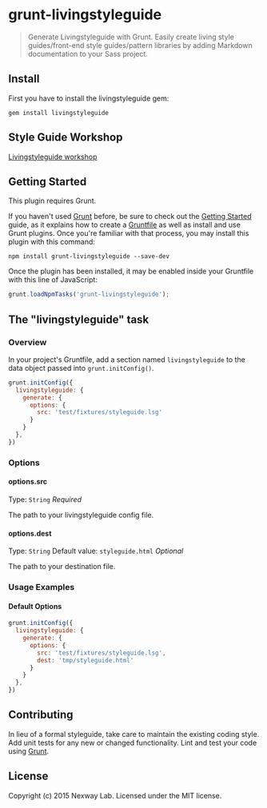 # grunt-livingstyleguide

> Generate Livingstyleguide with Grunt. 
Easily create living style guides/front-end style guides/pattern libraries by adding Markdown documentation to your Sass project.

## Install

First you have to install the livingstyleguide gem:

```shell
gem install livingstyleguide
```

## Style Guide Workshop 
[Livingstyleguide workshop](https://github.com/hagenburger/livingstyleguide-workshop)

## Getting Started
This plugin requires Grunt.

If you haven't used [Grunt](http://gruntjs.com/) before, be sure to check out the [Getting Started](http://gruntjs.com/getting-started) guide, as it explains how to create a [Gruntfile](http://gruntjs.com/sample-gruntfile) as well as install and use Grunt plugins. Once you're familiar with that process, you may install this plugin with this command:

```shell
npm install grunt-livingstyleguide --save-dev
```

Once the plugin has been installed, it may be enabled inside your Gruntfile with this line of JavaScript:

```js
grunt.loadNpmTasks('grunt-livingstyleguide');
```

## The "livingstyleguide" task

### Overview
In your project's Gruntfile, add a section named `livingstyleguide` to the data object passed into `grunt.initConfig()`.

```js
grunt.initConfig({
  livingstyleguide: {
    generate: {
      options: {
        src: 'test/fixtures/styleguide.lsg'
      }
    }
  },
})
```

### Options

#### options.src
Type: `String`
*Required*

The path to your livingstyleguide config file.

#### options.dest
Type: `String`
Default value: `styleguide.html`
*Optional*

The path to your destination file.

### Usage Examples

#### Default Options

```js
grunt.initConfig({
  livingstyleguide: {
    generate: {
      options: {
        src: 'test/fixtures/styleguide.lsg',
        dest: 'tmp/styleguide.html'
      }
    }
  },
})
```

## Contributing
In lieu of a formal styleguide, take care to maintain the existing coding style. Add unit tests for any new or changed functionality. Lint and test your code using [Grunt](http://gruntjs.com/).

## License
Copyright (c) 2015 Nexway Lab. Licensed under the MIT license.
